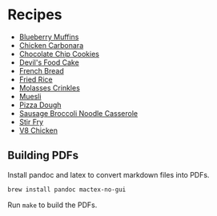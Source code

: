 # Recipes

- [Blueberry Muffins](blueberry_muffins.md)
- [Chicken Carbonara](chicken_carbonara.md)
- [Chocolate Chip Cookies](chocolate_chip_cookies.md)
- [Devil's Food Cake](devils_food_cake.md)
- [French Bread](french_bread.md)
- [Fried Rice](fried_rice.md)
- [Molasses Crinkles](molasses_crinkles.md)
- [Muesli](muesli.md)
- [Pizza Dough](pizza_dough.md)
- [Sausage Broccoli Noodle Casserole](sausage_broccoli_noodle_casserole.md)
- [Stir Fry](stir_fry.md)
- [V8 Chicken](v8_chicken.md)

## Building PDFs

Install pandoc and latex to convert markdown files into PDFs.

```bash
brew install pandoc mactex-no-gui
```

Run `make` to build the PDFs.
